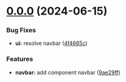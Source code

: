 # [0.0.0](https://github.com/haldies/tester-fitur/compare/1.0.0...0.0.0) (2024-06-15)


### Bug Fixes

* **ui:** resolve navbar ([4f4665c](https://github.com/haldies/tester-fitur/commit/4f4665c5c0a0bc3f99c5f9e0e320e11a9f3d6330))


### Features

* **navbar:** add component navbar ([9ae29ff](https://github.com/haldies/tester-fitur/commit/9ae29ff583ab9d9aa10d724edeccc3164b103958))



